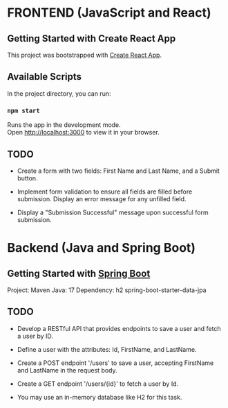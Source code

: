 # FRONTEND (JavaScript and React)

## Getting Started with Create React App

This project was bootstrapped with [Create React App](https://github.com/facebook/create-react-app).

## Available Scripts

In the project directory, you can run:

### `npm start`

Runs the app in the development mode.\
Open [http://localhost:3000](http://localhost:3000) to view it in your browser.

## TODO

- Create a form with two fields: First Name and Last Name, and a Submit button.

- Implement form validation to ensure all fields are filled before submission. Display an error message for any unfilled field.

- Display a "Submission Successful" message upon successful form submission.




# Backend (Java and Spring Boot)

## Getting Started with [Spring Boot](start.spring.io)

Project: Maven
Java: 17
Dependency:
h2
spring-boot-starter-data-jpa

## TODO

- Develop a RESTful API that provides endpoints to save a user and fetch a user by ID.

- Define a user with the attributes: Id, FirstName, and LastName.

- Create a POST endpoint '/users' to save a user, accepting FirstName and LastName in the request body.

- Create a GET endpoint '/users/{id}' to fetch a user by Id.

- You may use an in-memory database like H2 for this task.
